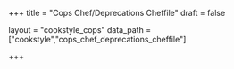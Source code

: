 +++
title = "Cops Chef/Deprecations Cheffile"
draft = false

layout = "cookstyle_cops"
data_path = ["cookstyle","cops_chef_deprecations_cheffile"]

+++

<!-- The content of this page is automatically generated from the
cops_chef_deprecations_cheffile.yml file in github.com/chef/cookstyle/docs-chef-io/data/cookstyle. -->
